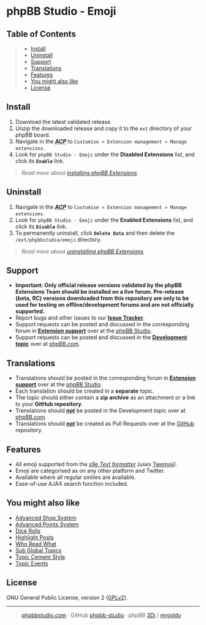 # phpBB Studio - Emoji

## Table of Contents
> - [Install](#install)
> - [Uninstall](#uninstall)
> - [Support](#support)
> - [Translations](#translations)
> - [Features](#features)
> - [You might also like](#you-might-also-like)
> - [License](#license)

## Install
1. Download the latest validated release
2. Unzip the downloaded release and copy it to the `ext` directory of your phpBB board.
3. Navigate in the ***<abbr title="Administration Control Panel">ACP</abbr>*** to `Customise » Extension management » Manage extensions`.
4. Look for `phpBB Studio - Emoji` under the **Disabled Extensions** list, and click its **`Enable`** link.

> *Read more about [installing phpBB Extensions](https://www.phpbb.com/extensions/installing/#installing).*

## Uninstall
1. Navigate in the ***<abbr title="Administration Control Panel">ACP</abbr>*** to `Customise » Extension management » Manage extensions`.
2. Look for `phpBB Studio - Emoji` under the **Enabled Extensions** list, and click its **`Disable`** link.
3. To permanently uninstall, click **`Delete Data`** and then delete the `/ext/phpbbstudio/emoji` directory.

> *Read more about [uninstalling phpBB Extensions](https://www.phpbb.com/extensions/installing/#removing).*

## Support
- **Important: Only official release versions validated by the phpBB Extensions Team should be installed on a live forum. Pre-release (beta, RC) versions downloaded from this repository are only to be used for testing on offline/development forums and are not officially supported.**
- Report bugs and other issues to our **[Issue Tracker](https://github.com/phpBB-Studio/Emoji/issues)**.
- Support requests can be posted and discussed in the corresponding forum in **[Extension support](https://phpbbstudio.com/viewforum.php?f=5)** over at the [phpBB Studio](https://www.phpbbstudio.com).
- Support requests can be posted and discussed in the **[Development topic](https://www.phpbb.com/community/viewforum.php?f=456)** over at [phpBB.com](https://www.phpbb.com).

## Translations
- Translations should be posted in the corresponding forum in **[Extension support](https://phpbbstudio.com/viewforum.php?f=5)** over at the [phpBB Studio](https://www.phpbbstudio.com).
- Each translation should be created in a **separate** topic.
- The topic should either contain a **zip archive** as an attachment or a link to your **GitHub repository**.
- Translations should <u>***not***</u> be posted in the Development topic over at [phpBB.com](https://www.phpbb.com).
- Translations should <u>***not***</u> be created as Pull Requests over at the [GitHub](https://github.com/phpBB-Studio/) repository.

## Features
- All emoji supported from the *[s9e Text formatter](https://github.com/s9e/TextFormatter)* *(uses [Twemoji](https://twemoji.twitter.com/))*.
- Emoji are categorised as on any other platform and Twitter.
- Available where all regular smilies are available.
- Ease-of-use AJAX search function included.

## You might also like
- [Advanced Shop System](https://github.com/phpBB-Studio/AdvancedPointsSystem)
- [Advanced Points System](https://github.com/phpBB-Studio/AdvancedShopSystem)
- [Dice Rolls](https://github.com/phpBB-Studio/DiceRolls)
- [Highlight Posts](https://github.com/phpBB-Studio/HighlightPosts)
- [Who Read What](https://github.com/phpBB-Studio/WhoReadWhat)
- [Sub Global Topics](https://github.com/phpBB-Studio/SubGlobalTopics)
- [Topic Cement Style](https://github.com/phpBB-Studio/TopicCementStyle)
- [Topic Events](https://github.com/phpBB-Studio/DateTopicStarterTemplate)


## License
GNU General Public License, version 2 ([GPLv2](../license.txt)).

---
> [phpbbstudio.com](https://www.phpbbstudio.com) · GitHub [phpbb-studio](https://github.com/phpbb-studio/) · phpBB [3Di](https://www.phpbb.com/community/memberlist.php?mode=viewprofile&u=177467) / [mrgoldy](https://www.phpbb.com/community/memberlist.php?mode=viewprofile&u=1114105)
